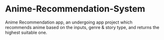 # Anime-Recommendation-System
 Anime Recommendation app, an undergoing app project which recommends anime based on the inputs, genre & story type, and returns the highest suitable one.
